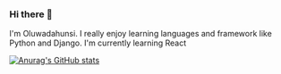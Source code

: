 ### Hi there 👋

I'm Oluwadahunsi. I really enjoy learning languages and framework like Python and Django. I'm currently learning React

[![Anurag's GitHub stats](https://github-readme-stats.vercel.app/api?username=dmoses-dev)](https://github.com/anuraghazra/github-readme-stats)
